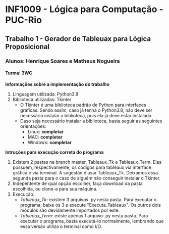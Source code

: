 # INF1009 - Lógica para Computação - PUC-Rio
## Trabalho 1 - Gerador de Tableuax para Lógica Proposicional
### Alunos: Henrique Soares e Matheus Nogueira
#### Turma: 3WC

**Informações sobre a implementação do trabalho**
1. Linguagem utilizada: Python3.8
2. Biblioteca utilizadas: Tkinter
   - O Tkinter é uma biblioteca padrão de Python para interfaces gráficas. Sendo assim, caso já tenha o Python3.8, não deve ser necessário instalar a biblioteca, pois ela já deve estar instalada. 
   - Caso seja necessário instalar a biblioteca, basta seguir as seguintes orientações:
     - Linux: **completar**
     - MAC: **completar**
     - Windows: **completar**

**Intruções para execução correta do programa**
1. Existem 2 pastas na branch master, Tableaux_Tk e Tableaux_Term. Elas possuem, respectivamente, os códigos para tableaux via interface gráfica e via terminal. A sugestão é usar Tableaux_Tk. Deixamos essa segunda pasta para o caso de alguém não conseguir instalar o Tkinter.
2. Indepentente de qual opção escolher, faça download da pasta escolhida, ou clone-a para sua máquina.
3. Execução:
   - *Tableaux_Tk*: existem 3 arquivos .py nesta pasta. Para executar o programa, baixe os 3 e execute "Executa_Tableaux". Os outros dois módulos são devidamente importados por este.
   - *Tableaux_Term*: existe apenas 1 arquivo .py nesta pasta. Para executar o programa, basta executá-lo normalmente, lembrando que essa versão utiliza o terminal como I/O.
